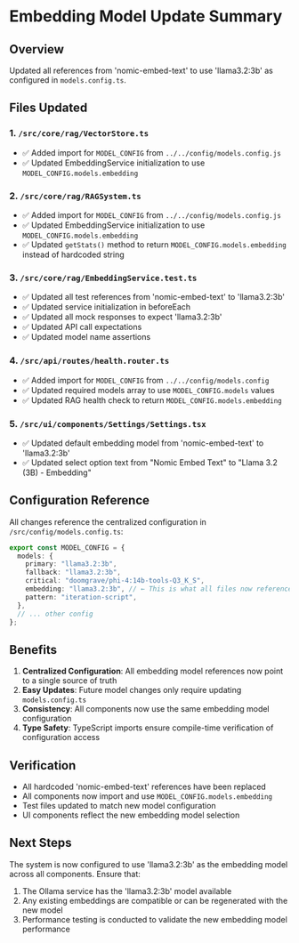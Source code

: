 # Embedding Model Update Summary

## Overview
Updated all references from 'nomic-embed-text' to use 'llama3.2:3b' as configured in `models.config.ts`.

## Files Updated

### 1. `/src/core/rag/VectorStore.ts`
- ✅ Added import for `MODEL_CONFIG` from `../../config/models.config.js`
- ✅ Updated EmbeddingService initialization to use `MODEL_CONFIG.models.embedding`

### 2. `/src/core/rag/RAGSystem.ts`
- ✅ Added import for `MODEL_CONFIG` from `../../config/models.config.js`
- ✅ Updated EmbeddingService initialization to use `MODEL_CONFIG.models.embedding`
- ✅ Updated `getStats()` method to return `MODEL_CONFIG.models.embedding` instead of hardcoded string

### 3. `/src/core/rag/EmbeddingService.test.ts`
- ✅ Updated all test references from 'nomic-embed-text' to 'llama3.2:3b'
- ✅ Updated service initialization in beforeEach
- ✅ Updated all mock responses to expect 'llama3.2:3b'
- ✅ Updated API call expectations
- ✅ Updated model name assertions

### 4. `/src/api/routes/health.router.ts`
- ✅ Added import for `MODEL_CONFIG` from `../../config/models.config`
- ✅ Updated required models array to use `MODEL_CONFIG.models` values
- ✅ Updated RAG health check to return `MODEL_CONFIG.models.embedding`

### 5. `/src/ui/components/Settings/Settings.tsx`
- ✅ Updated default embedding model from 'nomic-embed-text' to 'llama3.2:3b'
- ✅ Updated select option text from "Nomic Embed Text" to "Llama 3.2 (3B) - Embedding"

## Configuration Reference
All changes reference the centralized configuration in `/src/config/models.config.ts`:
```typescript
export const MODEL_CONFIG = {
  models: {
    primary: "llama3.2:3b",
    fallback: "llama3.2:3b",
    critical: "doomgrave/phi-4:14b-tools-Q3_K_S",
    embedding: "llama3.2:3b", // ← This is what all files now reference
    pattern: "iteration-script",
  },
  // ... other config
};
```

## Benefits
1. **Centralized Configuration**: All embedding model references now point to a single source of truth
2. **Easy Updates**: Future model changes only require updating `models.config.ts`
3. **Consistency**: All components now use the same embedding model configuration
4. **Type Safety**: TypeScript imports ensure compile-time verification of configuration access

## Verification
- All hardcoded 'nomic-embed-text' references have been replaced
- All components now import and use `MODEL_CONFIG.models.embedding`
- Test files updated to match new model configuration
- UI components reflect the new embedding model selection

## Next Steps
The system is now configured to use 'llama3.2:3b' as the embedding model across all components. Ensure that:
1. The Ollama service has the 'llama3.2:3b' model available
2. Any existing embeddings are compatible or can be regenerated with the new model
3. Performance testing is conducted to validate the new embedding model performance